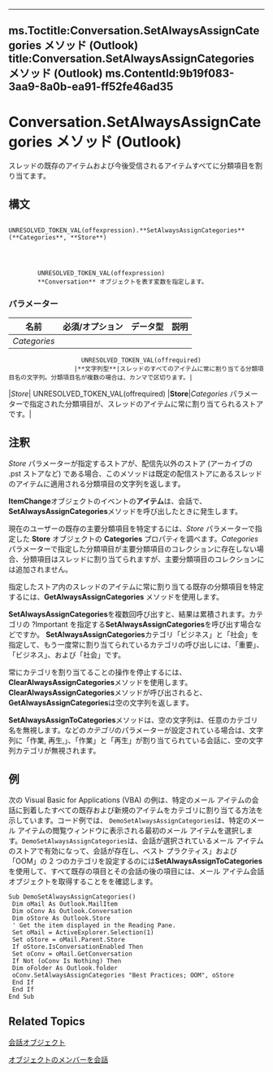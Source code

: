 

---
ms.Toctitle:Conversation.SetAlwaysAssignCategories メソッド (Outlook)
title:Conversation.SetAlwaysAssignCategories メソッド (Outlook)
ms.ContentId:9b19f083-3aa9-8a0b-ea91-ff52fe46ad35
---
# Conversation.SetAlwaysAssignCategories メソッド (Outlook)




スレッドの既存のアイテムおよび今後受信されるアイテムすべてに分類項目を割り当てます。

## 構文

            UNRESOLVED_TOKEN_VAL(offexpression).**SetAlwaysAssignCategories**(**Categories**, **Store**)




            UNRESOLVED_TOKEN_VAL(offexpression)
            **Conversation** オブジェクトを表す変数を指定します。

### パラメーター

|**名前**|**必須/オプション**|**データ型**|**説明**|
|---|---|---|---|
|*Categories*|
                        UNRESOLVED_TOKEN_VAL(offrequired)
                      |**文字列型**|スレッドのすべてのアイテムに常に割り当てる分類項目名の文字列。分類項目名が複数の場合は、カンマで区切ります。|
|*Store*|
                        UNRESOLVED_TOKEN_VAL(offrequired)
                      |**Store**|*Categories* パラメーターで指定された分類項目が、スレッドのアイテムに常に割り当てられるストアです。|





## 注釈
*Store* パラメーターが指定するストアが、配信先以外のストア (アーカイブの .pst ストアなど) である場合、このメソッドは既定の配信ストアにあるスレッドのアイテムに適用される分類項目の文字列を返します。





**ItemChange**オブジェクトのイベントの**アイテム**は、会話で、 **SetAlwaysAssignCategories**メソッドを呼び出したときに発生します。



現在のユーザーの既存の主要分類項目を特定するには、*Store* パラメーターで指定した **Store** オブジェクトの **Categories** プロパティを調べます。*Categories* パラメーターで指定した分類項目が主要分類項目のコレクションに存在しない場合、分類項目はスレッドに割り当てられますが、主要分類項目のコレクションには追加されません。  





指定したストア内のスレッドのアイテムに常に割り当てる既存の分類項目を特定するには、**GetAlwaysAssignCategories** メソッドを使用します。



**SetAlwaysAssignCategories**を複数回呼び出すと、結果は累積されます。カテゴリの ?Important を指定する**SetAlwaysAssignCategories**を呼び出す場合などですか。 **SetAlwaysAssignCategories**カテゴリ「ビジネス」と「社会」を指定して、もう一度常に割り当てられているカテゴリの呼び出しには、「重要」、「ビジネス」、および「社会」です。



常にカテゴリを割り当てることの操作を停止するには、 **ClearAlwaysAssignCategories**メソッドを使用します。**ClearAlwaysAssignCategories**メソッドが呼び出されると、 **GetAlwaysAssignCategories**は空の文字列を返します。



**SetAlwaysAssignToCategories**メソッドは、空の文字列は、任意のカテゴリ名を無視します。などの*カテゴリ*のパラメーターが設定されている場合は、文字列に「作業, 再生,」、「作業」と「再生」が割り当てられている会話に、空の文字列カテゴリが無視されます。



## 例
次の Visual Basic for Applications (VBA) の例は、特定のメール アイテムの会話に到着したすべての既存および新規のアイテムをカテゴリに割り当てる方法を示しています。コード例では、 `DemoSetAlwaysAssignCategories`は、特定のメール アイテムの閲覧ウィンドウに表示される最初のメール アイテムを選択します。`DemoSetAlwaysAssignCategories`は、会話が選択されているメール アイテムのストアで有効になって、会話が存在し、ベスト プラクティス」および「OOM」の 2 つのカテゴリを設定するのには**SetAlwaysAssignToCategories**を使用して、すべて既存の項目とその会話の後の項目には、メール アイテム会話オブジェクトを取得することをを確認します。

```vba
Sub DemoSetAlwaysAssignCategories() 
 Dim oMail As Outlook.MailItem 
 Dim oConv As Outlook.Conversation 
 Dim oStore As Outlook.Store 
 ' Get the item displayed in the Reading Pane. 
 Set oMail = ActiveExplorer.Selection(1) 
 Set oStore = oMail.Parent.Store 
 If oStore.IsConversationEnabled Then 
 Set oConv = oMail.GetConversation 
 If Not (oConv Is Nothing) Then 
 Dim oFolder As Outlook.folder 
 oConv.SetAlwaysAssignCategories "Best Practices; OOM", oStore 
 End If 
 End If 
End Sub
```




## Related Topics

[会話オブジェクト](2705d38a-ebc0-e5a7-208b-ffe1f5446b1b.md)

[オブジェクトのメンバーを会話](09ff1e8e-7c5a-0b1e-e8e2-e259f66f71c8.md)




